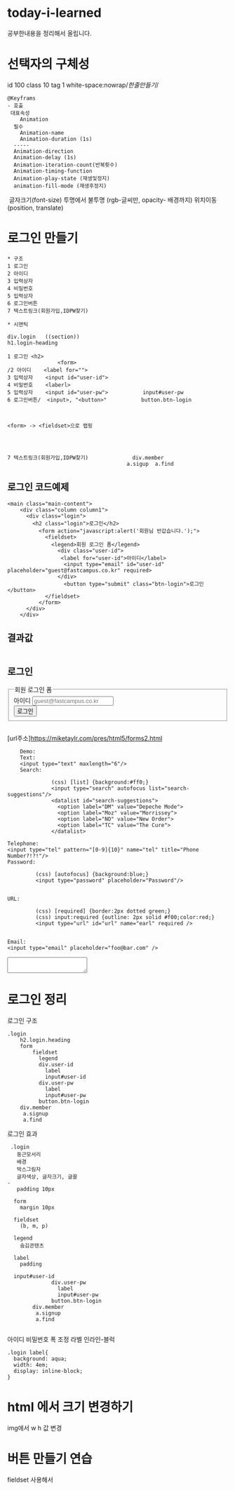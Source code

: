 # today-i-learned
공부한내용을 정리해서 올립니다.

# 선택자의 구체성
id 100
class 10
tag 1
white-space:nowrap/*한줄만들기*/
```
@Keyframs
- 호출
 대표속성
    Animation
  필수  
    Animation-name
    Animation-duration (1s)
  -----
  Animation-direction
  Animation-delay (1s)
  Animation-iteration-count(반복횟수)
  Animation-timing-function
  Animation-play-state (재생및정지)
  animation-fill-mode (재생후정지)

```
   글자크기(font-size)
   투명에서 불투명 (rgb-글씨만,
     opacity- 배경까지)
   위치이동(position, translate)

# 로그인 만들기

```
* 구조
1 로그인
2 아이디
3 입력상자
4 비밀번호
5 입력상자
6 로그인버튼
7 텍스트링크(회원가입,IDPW찾기)
```

```
* 시맨틱

div.login   ((section))
h1.login-heading      

1 로그인 <h2>
                <form>
/2 아이디    <label for="">         
3 입력상자    <input id="user-id">
4 비밀번호    <laberl>
5 입력상자    <input id="user-pw">           input#user-pw
6 로그인버튼/  <input>, "<button>"           button.btn-login



<form> -> <fieldset>으로 랩핑




7 텍스트링크(회원가입,IDPW찾기)              div.member
                                      a.sigup  a.find
```

## 로그인 코드예제
```
<main class="main-content">
    <div class="column column1">
      <div class="login">
        <h2 class="login">로그인</h2>
          <form action="javascript:alert('회원님 반갑습니다.');">
            <fieldset>
              <legend>회원 로그인 폼</legend>
                <div class="user-id">
                 <label for="user-id">아이디</label>
                  <input type="email" id="user-id" placeholder="guest@fastcampus.co.kr" required>
                </div>
                  <button type="submit" class="btn-login">로그인</button>
            </fieldset>
          </form>
      </div>
    </div>

```
## 결과값
<main class="main-content">
    <div class="column column1">
      <div class="login">
        <h2 class="login">로그인</h2>
          <form action="javascript:alert('회원님 반갑습니다.');">
            <fieldset>
              <legend>회원 로그인 폼</legend>
                <div class="user-id">
                 <label for="user-id">아이디</label>
                  <input type="email" id="user-id" placeholder="guest@fastcampus.co.kr" required>
                </div>
                  <button type="submit" class="btn-login">로그인</button>
            </fieldset>
          </form>
      </div>
    </div>



[url주소]https://miketaylr.com/pres/html5/forms2.html
```
    Demo:
    Text:
    <input type="text" maxlength="6"/>
    Search:

              (css) [list] {background:#ff0;}
              <input type="search" autofocus list="search-suggestions"/>
              <datalist id="search-suggestions">
                <option label="DM" value="Depeche Mode">
                <option label="Moz" value="Morrissey">
                <option label="NO" value="New Order">
                <option label="TC" value="The Cure">
              </datalist>
```


```
Telephone:
<input type="tel" pattern="[0-9]{10}" name="tel" title="Phone Number?!?!"/>
Password:

         (css) [autofocus] {background:blue;}  
         <input type="password" placeholder="Password"/>


URL:

         (css) [required] {border:2px dotted green;}
         (css) input:required {outline: 2px solid #f00;color:red;}  
         <input type="url" id="url" name="earl" required />


Email:
<input type="email" placeholder="foo@bar.com" />
```

<textarea row="10" column="50">

</textarea>



# 로그인 정리

로그인 구조

```
.login
    h2.login.heading
    form
        fieldset
          legend
          div.user-id
            label
            input#user-id
          div.user-pw
            label
            input#user-pw
          button.btn-login
    div.member
     a.signup
     a.find
```

 로그인 효과

```
 .login
   둥근모서리
   배경
   박스그림자
   글자색상, 글자크기, 글꼴
-
   padding 10px

  form
    margin 10px

  fieldset
    (b, m, p)

  legend
    숨김콘텐츠

  label
    padding

  input#user-id
              div.user-pw
                label
                input#user-pw
              button.btn-login
        div.member
         a.signup
         a.find


```

아이디 비밀번호 폭 조정
라벨 인라인-블럭

```
.login label{
  background: aqua;
  width: 4em;
  display: inline-block;
}
```

# html 에서 크기 변경하기

img에서 w h 값 변경

# 버튼 만들기 연습

fieldset 사용해서